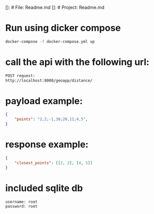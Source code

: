 []: # File: Readme.md
[]: # Project: Readme.md
# Run using dicker compose

```sh
docker-compose -f docker-compose.yml up
```

# call the api with the following url:

```sh
POST request:
http://localhost:8000/geoapp/distance/

```

# payload example:

```json
{
    "points": "2,2;-1,30;20,11;4,5",
}
```

# response example:

```json
{
    "closest_points": [[2, 2], [4, 5]]
}
```


# included sqlite db 
    
```sh
username: root
password: root
```





